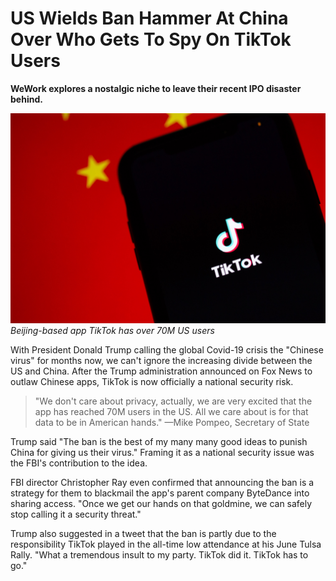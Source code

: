 # US Wields Ban Hammer At China Over Who Gets To Spy On TikTok Users

**WeWork explores a nostalgic niche to leave their recent IPO disaster behind.**

<!--lede here-->

![Beijing-based app TikTok logo over China flag](solen-feyissa-QKEeVYu0d7U-unsplash.jpg)
*Beijing-based app TikTok has over 70M US users*

With President Donald Trump calling the global Covid-19 crisis the "Chinese virus" for months now, we can't ignore the increasing divide between the US and China. After the Trump administration announced on Fox News to outlaw Chinese apps, TikTok is now officially a national security risk. 

> "We don't care about privacy, actually, we are very excited that the app has reached 70M users in the US. All we care about is for that data to be in American hands." —Mike Pompeo, Secretary of State 

Trump said "The ban is the best of my many many good ideas to punish China for giving us their virus." Framing it as a national security issue was the FBI's contribution to the idea.

FBI director Christopher Ray even confirmed that announcing the ban is a strategy for them to blackmail the app's parent company ByteDance into sharing access. "Once we get our hands on that goldmine, we can safely stop calling it a security threat."

Trump also suggested in a tweet that the ban is partly due to the responsibility TikTok played in the all-time low attendance at his June Tulsa Rally. "What a tremendous insult to my party. TikTok did it. TikTok has to go."
